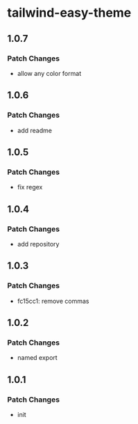 # tailwind-easy-theme

## 1.0.7

### Patch Changes

- allow any color format

## 1.0.6

### Patch Changes

- add readme

## 1.0.5

### Patch Changes

- fix regex

## 1.0.4

### Patch Changes

- add repository

## 1.0.3

### Patch Changes

- fc15cc1: remove commas

## 1.0.2

### Patch Changes

- named export

## 1.0.1

### Patch Changes

- init

